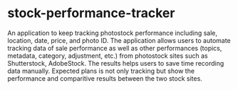 # stock-performance-tracker
An application to keep tracking photostock performance including sale, location, date, price, and photo ID.
The application allows users to automate tracking data of sale performance as well as other performances (topics, metadata, category, adjustment, etc.) from photostock sites such as Shutterstock, AdobeStock. The results helps users to save time recording data manually. Expected plans is not only tracking but show the performance and comparitive results between the two stock sites. 

